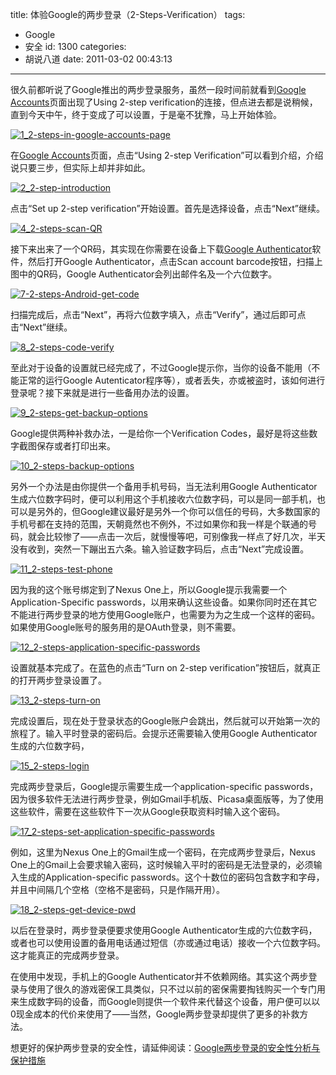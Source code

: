 title: 体验Google的两步登录（2-Steps-Verification）
tags:
  - Google
  - 安全
id: 1300
categories:
  - 胡说八道
date: 2011-03-02 00:43:13
---

很久前都听说了Google推出的两步登录服务，虽然一段时间前就看到[Google Accounts](http://google.com/accounts)页面出现了Using 2-step verification的连接，但点进去都是说稍候，直到今天中午，终于变成了可以设置，于是毫不犹豫，马上开始体验。

[![](/upfile/2011/03/1_2-steps-in-google-accounts-page1.png "1_2-steps-in-google-accounts-page")](/upfile/2011/03/1_2-steps-in-google-accounts-page1.png)

在[Google Accounts](http://google.com/accounts)页面，点击“Using 2-step Verification”可以看到介绍，介绍说只要三步，但实际上却并非如此。<!--more-->

[![](/upfile/2011/03/2_2-step-introduction.png "2_2-step-introduction")](/upfile/2011/03/2_2-step-introduction.png)

点击“Set up 2-step verification”开始设置。首先是选择设备，点击“Next”继续。

[![](/upfile/2011/03/4_2-steps-scan-QR.png "4_2-steps-scan-QR")](/upfile/2011/03/4_2-steps-scan-QR.png)

接下来出来了一个QR码，其实现在你需要在设备上下载[Google Authenticator](https://market.android.com/details?id=com.google.android.apps.authenticator&amp;feature=search_result)软件，然后打开Google Authenticator，点击Scan account barcode按钮，扫描上图中的QR码，Google Authenticator会列出邮件名及一个六位数字。

[![](/upfile/2011/03/7-2-steps-Android-get-code.png "7-2-steps-Android-get-code")](/upfile/2011/03/7-2-steps-Android-get-code.png)

扫描完成后，点击“Next”，再将六位数字填入，点击“Verify”，通过后即可点击“Next”继续。

[![](/upfile/2011/03/8_2-steps-code-verify.png "8_2-steps-code-verify")](/upfile/2011/03/8_2-steps-code-verify.png)

至此对于设备的设置就已经完成了，不过Google提示你，当你的设备不能用（不能正常的运行Google Autenticator程序等），或者丢失，亦或被盗时，该如何进行登录呢？接下来就是进行一些备用办法的设置。

[![](/upfile/2011/03/9_2-steps-get-backup-options.png "9_2-steps-get-backup-options")](/upfile/2011/03/9_2-steps-get-backup-options.png)

Google提供两种补救办法，一是给你一个Verification Codes，最好是将这些数字截图保存或者打印出来。

[![](/upfile/2011/03/10_2-steps-backup-options.png "10_2-steps-backup-options")](/upfile/2011/03/10_2-steps-backup-options.png)

另外一个办法是由你提供一个备用手机号码，当无法利用Google Authenticator生成六位数字码时，便可以利用这个手机接收六位数字码，可以是同一部手机，也可以是另外的，但Google建议最好是另外一个你可以信任的号码，大多数国家的手机号都在支持的范围，天朝竟然也不例外，不过如果你和我一样是个联通的号码，就会比较惨了——点击一次后，就慢慢等吧，可别像我一样点了好几次，半天没有收到，突然一下蹦出五六条。输入验证数字码后，点击“Next”完成设置。

[![](/upfile/2011/03/11_2-steps-test-phone.png "11_2-steps-test-phone")](/upfile/2011/03/12_2-steps-application-specific-passwords.png)

因为我的这个账号绑定到了Nexus One上，所以Google提示我需要一个Application-Specific passwords，以用来确认这些设备。如果你同时还在其它不能进行两步登录的地方使用Google账户，也需要为为之生成一个这样的密码。如果使用Google账号的服务用的是OAuth登录，则不需要。

[![](/upfile/2011/03/12_2-steps-application-specific-passwords.png "12_2-steps-application-specific-passwords")](/upfile/2011/03/12_2-steps-application-specific-passwords.png)

设置就基本完成了。在蓝色的点击“Turn on 2-step verification”按钮后，就真正的打开两步登录设置了。

[![](/upfile/2011/03/13_2-steps-turn-on.png "13_2-steps-turn-on")](/upfile/2011/03/13_2-steps-turn-on.png)

完成设置后，现在处于登录状态的Google账户会跳出，然后就可以开始第一次的旅程了。输入平时登录的密码后。会提示还需要输入使用Google Authenticator生成的六位数字码，

[![](/upfile/2011/03/15_2-steps-login.png "15_2-steps-login")](/upfile/2011/03/15_2-steps-login.png)

完成两步登录后，Google提示需要生成一个application-specific passwords，因为很多软件无法进行两步登录，例如Gmail手机版、Picasa桌面版等，为了使用这些软件，需要在这些软件下一次从Google获取资料时输入这个密码。

[![](/upfile/2011/03/17_2-steps-set-application-specific-passwords.png "17_2-steps-set-application-specific-passwords")](/upfile/2011/03/17_2-steps-set-application-specific-passwords.png)

例如，这里为Nexus One上的Gmail生成一个密码，在完成两步登录后，Nexus One上的Gmail上会要求输入密码，这时候输入平时的密码是无法登录的，必须输入生成的Application-specific passwords。这个十数位的密码包含数字和字母，并且中间隔几个空格（空格不是密码，只是作隔开用）。

[![](/upfile/2011/03/18_2-steps-get-device-pwd.png "18_2-steps-get-device-pwd")](/upfile/2011/03/18_2-steps-get-device-pwd.png)

以后在登录时，两步登录便要求使用Google Authenticator生成的六位数字码，或者也可以使用设置的备用电话通过短信（亦或通过电话）接收一个六位数字码。这才能真正的完成两步登录。

在使用中发现，手机上的Google Authenticator并不依赖网络。其实这个两步登录与使用了很久的游戏密保工具类似，只不过以前的密保需要掏钱购买一个专门用来生成数字码的设备，而Google则提供一个软件来代替这个设备，用户便可以以0现金成本的代价来使用了——当然，Google两步登录却提供了更多的补救方法。

想更好的保护两步登录的安全性，请延伸阅读：[Google两步登录的安全性分析与保护措施](http://chensd.com/2011-03/why-2-step-verification-is-safe.html)